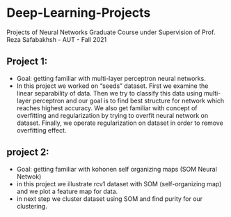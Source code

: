 # Deep-Learning-Projects
Projects of Neural Networks Graduate Course under Supervision of Prof. Reza Safabakhsh - AUT - Fall 2021

## Project 1:
* Goal: getting familiar with multi-layer perceptron neural networks.
* In this project we worked on “seeds” dataset. First we examine the linear separability of data. Then we try to classify this data using multi-layer perceptron and our goal is to find best structure for network which reaches highest accuracy. We also get familiar with concept of overfitting and regularization by trying to overfit neural network on dataset. Finally, we operate regularization on dataset in order to remove overfitting effect.


## project 2:
* Goal: getting familiar with kohonen self organizing maps (SOM Neural Netwok)
* in this project we illustrate rcv1 dataset with SOM (self-organizing map) and we plot a feature map for data.
* in next step we cluster dataset using SOM and find purity for our clustering.
